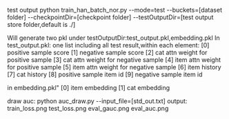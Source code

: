 test output
python train_han_batch_nor.py --mode=test --buckets=[dataset folder] --checkpointDir=[checkpoint folder] --testOutputDir=[test output store folder,default is ./]

Will generate two pkl under testOutputDir:test_output.pkl,embedding.pkl
In test_output.pkl: one list including all test result,within each element:
[0] positive sample score
[1] negative sample score
[2] cat attn weight for positive sample
[3] cat attn weight for negative sample
[4] item attn weight for positive sample
[5] item attn weight for negative sample
[6] item history
[7] cat history
[8] positive sample item id
[9] negative sample item id

in embedding.pkl"
[0] item embedding
[1] cat embedding


draw auc:
python auc_draw.py --input_file=[std_out.txt]
output:
train_loss.png
test_loss.png
eval_gauc.png
eval_auc.png
